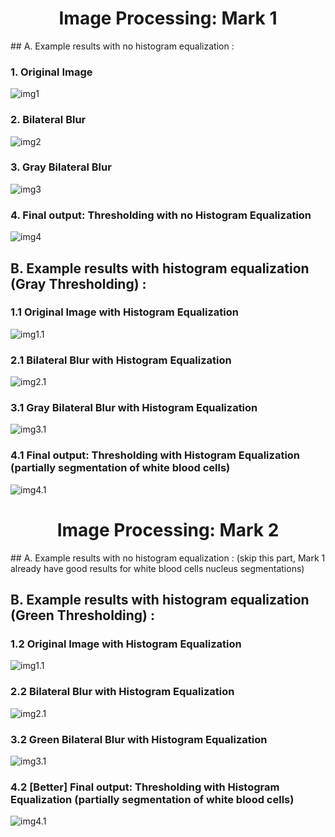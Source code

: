 <h1 align="center">Image Processing: Mark 1</h1>  
## A. Example results with no histogram equalization :

### 1. Original Image  
![img1](/img-mk-1/1.Original_Image.jpg)  
  
### 2. Bilateral Blur  
![img2](/img-mk-1/2.Bilateral_Blur.jpg)  
  
### 3. Gray Bilateral Blur  
![img3](/img-mk-1/3.Gray_Bilateral_Blur.jpg)  

### 4. Final output: Thresholding with no Histogram Equalization   
![img4](/img-mk-1/4.Thresholding_with_no_HistEq_2.jpg)  
  
## B. Example results with  histogram equalization (Gray Thresholding) :  
  
### 1.1 Original Image with Histogram Equalization
![img1.1](/img-mk-1/1.1.Histogram_Equalization.jpg)  
  
### 2.1 Bilateral Blur with Histogram Equalization  
![img2.1](/img-mk-1/2.1.Bilateral_Blur_with_HistEq.jpg)  
  
### 3.1 Gray Bilateral Blur with Histogram Equalization  
![img3.1](/img-mk-1/3.1.Gray_Bilateral_Blur_with_HistEq.jpg)  

### 4.1 Final output: Thresholding with Histogram Equalization (partially segmentation of white blood cells)  
![img4.1](/img-mk-1/4.1.Thresholding_with_HistEq_2.jpg)  
  
<h1 align="center">Image Processing: Mark 2</h1>  
## A. Example results with no histogram equalization :  
(skip this part, Mark 1 already have good results for white blood cells nucleus segmentations)  
  
## B. Example results with  histogram equalization (Green Thresholding) :  
  
### 1.2 Original Image with Histogram Equalization
![img1.1](/img-mk-2/1.1.Histogram_Equalization.jpg)  
  
### 2.2 Bilateral Blur with Histogram Equalization  
![img2.1](/img-mk-2/2.1.Bilateral_Blur_with_HistEq.jpg)  
  
### 3.2 Green Bilateral Blur with Histogram Equalization  
![img3.1](/img-mk-2/3.1.Green_Bilateral_Blur_with_HistEq.jpg)  

### 4.2 [Better] Final output: Thresholding with Histogram Equalization (partially segmentation of white blood cells) 
![img4.1](/img-mk-2/4.1.Thresholding_with_HistEq_2.jpg)  
